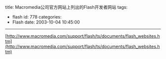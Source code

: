 title: Macromedia公司官方网站上列出的Flash开发者网站
tags:
  - flash
id: 778
categories:
  - Flash
date: 2003-10-04 10:45:00
---

[http://www.macromedia.com/support/flash/ts/documents/flash_websites.htm](http://www.macromedia.com/support/flash/ts/documents/flash_websites.htm)